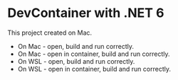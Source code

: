 # DevContainer with .NET 6

This project created on Mac.

- On Mac - open, build and run correctly.
- On Mac - open in container, build and run correctly.
- On WSL - open, build and run correctly.
- On WSL - open in container, build and run correctly.